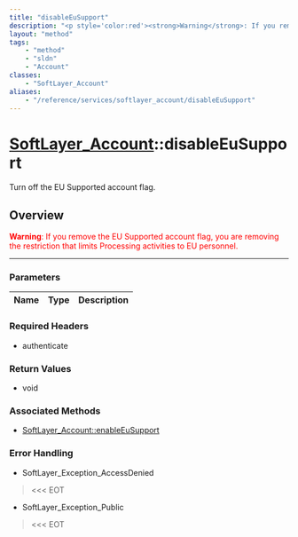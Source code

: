 ```yaml
---
title: "disableEuSupport"
description: "<p style='color:red'><strong>Warning</strong>: If you remove the EU Supported account flag, you are removing the restric... "
layout: "method"
tags:
    - "method"
    - "sldn"
    - "Account"
classes:
    - "SoftLayer_Account"
aliases:
    - "/reference/services/softlayer_account/disableEuSupport"
---
```

# [SoftLayer_Account](/reference/services/SoftLayer_Account)::disableEuSupport

Turn off the EU Supported account flag.


## Overview 
<p style="color:red"><strong>Warning</strong>: If you remove the EU Supported account flag, you are removing the restriction that limits Processing activities to EU personnel.</p> 

-----

### Parameters 
|Name | Type | Description |
| --- | --- | --- |


### Required Headers
* authenticate


### Return Values
* void


### Associated Methods

*  [SoftLayer_Account::enableEuSupport](/reference/services/SoftLayer_Account/enableEuSupport )



### Error Handling

* SoftLayer_Exception_AccessDenied 

> <<< EOT 

* SoftLayer_Exception_Public 

> <<< EOT 



